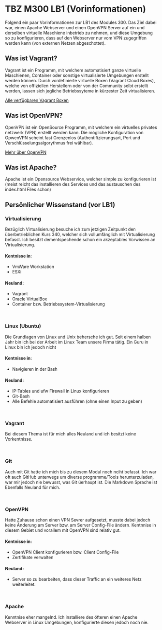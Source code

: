 TBZ M300 LB1 (Vorinformationen)
===============

Folgend ein paar Vorinformationen zur LB1 des Modules 300. 
Das Ziel dabei war, einen Apache Webserver und einen OpenVPN Server auf ein und derselben virtuelle Maschiene inbetrieb zu nehmen, und diese Umgebung so zu konfigurieren, dass auf den Webserver nur vom VPN zugegriffen werden kann (von externen Netzen abgeschottet).


Was ist Vagrant?
-------------

Vagrant ist ein Programm, mit welchem automatisiert ganze virtuelle Maschienen, Container oder sonstige virtualisierte Umgebungen erstellt werden können. Durch vordefinierte virtuelle Boxen (Vagrant Cloud Boxes), welche von offiziellen Herstellern oder von der Community selbt erstellt werden, lassen sich jegliche Betriebssyteme in kürzester Zeit virtualisieren.

[Alle verfügbaren Vagrant Boxen](https://app.vagrantup.com/boxes/search)

Was ist OpenVPN?
-------------

OpenVPN ist ein OpenSource Programm, mit welchem ein virtuelles privates netzwerk (VPN) erstellt werden kann. Die mögliche Konfiguration von OpwenVPN scheint fast Grenzenlos (Authentifizierungsart, Port und Verschlüsselungsalgorythmus frei wählbar).

[Mehr über OpenVPN](https://de.wikipedia.org/wiki/OpenVPN)

Was ist Apache?
-------------

Apache ist ein Opensource Webservice, welcher simple zu konfigurieren ist (meist reicht das installieren des Services und das austauschen des index.html Files schon) 


Persönlicher Wissenstand (vor LB1)
-------------

### Virtualisierung
Bezüglich Virtualisierung besuche ich zum jetzigen Zeitpunkt den überbetrieblichen Kurs 340, welcher sich vollumfänglich mit Virtualisierung befasst. Ich besitzt dementspechende schon ein akzeptables Vorwissen an Virtualisierung.

#### Kentnisse in:
* VmWare Workstation
* ESXi

#### Neuland:
* Vagrant
* Oracle VirtualBox
* Container bzw. Betriebssystem-Virtualisierung

&#160;

### Linux (Ubuntu)
Die Grundlagen von Linux und Unix behersche ich gut. Seit einem halben Jahr bin ich bei der Arbeit im Linux Team unsere Firma tätig.
Ein Guru in Linux bin ich jedoch nicht

#### Kentnisse in:
* Navigieren in der Bash

#### Neuland:
* IP-Tables und ufw Firewall in Linux konfigurieren
* Git-Bash
* Alle Befehle automatisiert ausführen (ohne einen Input zu geben)

&#160;

### Vagrant
Bei diesem Thema ist für mich alles Neuland und ich besitzt keine Vorkentnisse.

&#160;

### Git
Auch mit Git hatte ich mich bis zu diesem Modul noch nciht befasst. Ich war oft auch GitHub unterwegs um diverse programme/Tools herunterzuladen, war mir jedoch nie bewusst, was Git üerhaupt ist. Die Markdown Sprache ist Ebenfalls Neuland für mich.

&#160;

### OpenVPN
Hatte Zuhause schon einen VPN Sevrer aufgesetzt, musste dabei jedoch keine Änderung am Server bzw. am Server Config-File ändern. Kentnnise in diesem Gebiet und vorallem mit OpenVPN sind relativ gut.

#### Kentnisse in:
* OpenVPN Client konfigurieren bzw. Client Config-File
* Zertifikate verwalten

#### Neuland:
* Server so zu bearbeiten, dass dieser Traffic an ein weiteres Netz weiterleitet.

&#160;

### Apache
Kenntnise eher mangelnd. Ich installiere des öfteren einen Apache Webserver in Linux Umgebungen, konfigurierte diesen jedoch noch nie.



